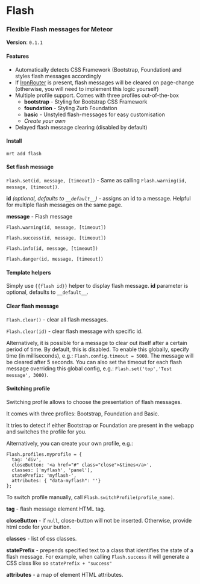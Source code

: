 # Flash

### Flexible Flash messages for Meteor

**Version**: `0.1.1`

#### Features

- Automatically detects CSS Framework (Bootstrap, Foundation) and styles flash messages accordingly
- If [IronRouter](https://github.com/EventedMind/iron-router) is present, flash messages will be cleared on page-change (otherwise, you will need to implement this logic yourself)
- Multiple profile support. Comes with three profiles out-of-the-box
	- **bootstrap** - Styling for Bootstrap CSS Framework
	- **foundation** - Styling Zurb Foundation
	- **basic** - Unstyled flash-messages for easy customisation
	- *Create your own*
- Delayed flash message clearing (disabled by default)

#### Install
`mrt add flash`


#### Set flash message

`Flash.set(id, message, [timeout])` - Same as calling `Flash.warning(id, message, [timeout])`.

**id** *(optional, defaults to `__default__`)*  - assigns an id to a message. Helpful for multiple flash messages on the same page.

**message** - Flash message

`Flash.warning(id, message, [timeout])`

`Flash.success(id, message, [timeout])`

`Flash.info(id, message, [timeout])`

`Flash.danger(id, message, [timeout])`

#### Template helpers

Simply use `{{flash id}}` helper to display flash message. **id** parameter is optional, defaults to `__default__`.

#### Clear flash message

`Flash.clear()` - clear all flash messages.

`Flash.clear(id)` - clear flash message with specific id.

Alternatively, it is possible for a message to clear out itself after a certain period of time. By default, this is disabled. To enable this globally, specify time (in milliseconds), e.g.: `Flash.config.timeout = 5000`. The message will be cleared after 5 seconds. You can also set the timeout for each flash message overriding this global config, e.g.: `Flash.set('top','Test message', 3000)`.

#### Switching profile

Switching profile allows to choose the presentation of flash messages.

It comes with three profiles: Bootstrap, Foundation and Basic.

It tries to detect if either Bootstrap or Foundation are present in the webapp and switches the profile for you.

Alternatively, you can create your own profile, e.g.:

    Flash.profiles.myprofile = {
      tag: 'div',
      closeButton: '<a href="#" class="close">&times</a>',
      classes: ['myflash', 'panel'],
      statePrefix: 'myflash-',
      attributes: { "data-myflash": ''}
    };

To switch profile manually, call `Flash.switchProfile(profile_name)`.

**tag** - flash message element HTML tag.

**closeButton** - if `null`, close-button will not be inserted. Otherwise, provide html code for your button.

**classes** - list of css classes.

**statePrefix** - prepends specified text to a class that identifies the state of a flash message. For example, when calling `Flash.success` it will generate a CSS class like so `statePrefix + "success"`

**attributes** - a map of element HTML attributes.
